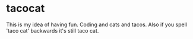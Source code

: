 # tacocat
This is my idea of having fun. Coding and cats and tacos. Also if you spell 'taco cat' backwards it's still taco cat.
